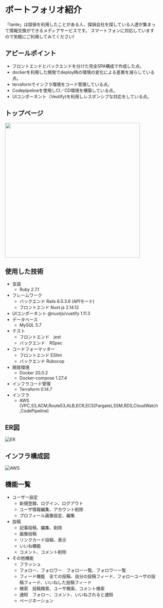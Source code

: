 # ポートフォリオ紹介

「tante」は探偵を利用したことがある人、探偵会社を探している人達が集まって情報交換ができるメディアサービスです。
スマートフォンに対応していますので気軽にご利用してみてください!

## アピールポイント

* フロントエンドとバックエンドを分けた完全SPA構成で作成した点。
* dockerを利用した開発でdeploy時の環境の変化による差異を減らしている点。
* terraformでインフラ環境をコード管理している点。
* Codepipelineを使用しCI／CD環境を構築している点。
* UIコンポーネント（Veutify)を利用しレスポンシブな対応をしている点。

## トップページ

<img src="https://user-images.githubusercontent.com/74387670/115364989-ea52eb80-a1fe-11eb-9a59-20c2ae872e79.png" width="443px">

## 使用した技術

* 言語
  * Ruby 2.7.1
* フレームワーク
  * バックエンド Rails 6.0.3.6 (APIモード)
  * フロントエンド Nuxt.js 2.14.12
* UIコンポーネント @nuxtjs/vuetify 1.11.3
* データベース
  * MySQL 5.7
* テスト
  * フロントエンド　jest
  * バックエンド　RSpec
* コードフォーマッター
  * フロントエンド ESlint
  * バックエンド Rubocop
* 開発環境
  * Docker 20.0.2
  * Docker-compose 1.27.4
* インフラコード管理
  * Terraform 0.14.7
* インフラ
  * AWS (VPC,S3,ACM,Route53,ALB,ECR,ECS(Fargate),SSM,RDS,CloudWatch,CodePipeline)


## ER図

![ER](https://user-images.githubusercontent.com/74387670/115243773-3bf76980-a15e-11eb-81f8-f508335104e5.png)

## インフラ構成図

![AWS](https://user-images.githubusercontent.com/74387670/115243800-41ed4a80-a15e-11eb-892f-2c6c64b19140.png)

## 機能一覧

* ユーザー設定
  * 新規登録、ログイン、ログアウト
  * ユーザ情報編集、アカウント削除
  * プロフィール画像設定、編集
* 投稿
  * 記事投稿、編集、削除
  * 画像投稿
  * リンクカード投稿、表示
  * いいね機能
  * コメント、コメント削除
* その他機能
  * フラッシュ
  * フォロー、フォロワー　フォロー一覧、フォロワー一覧
  * フィード機能　全ての投稿、自分の投稿フィード、フォローユーザの投稿フィード、いいねした投稿フィード
  * 検索　投稿検索、ユーザ検索、コメント検索
  * 通知　フォロー、コメント、いいねされると通知
  * ページネーション
